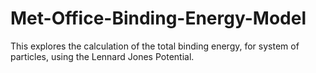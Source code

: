 # Met-Office-Binding-Energy-Model

This explores the calculation of the total binding energy, for system of particles, using the Lennard Jones Potential.  

